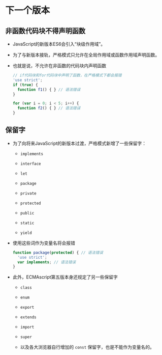 # 下一个版本

## 非函数代码块不得声明函数

  - JavaScript的新版本ES6会引入“块级作用域”。

  - 为了与新版本接轨，严格模式只允许在全局作用域或函数作用域声明函数。

  - 也就是说，不允许在非函数的代码块内声明函数

    ```javascript
    // if代码块和for代码块中声明了函数，在严格模式下都会报错
    'use strict';
    if (true) {
      function f1() { } // 语法错误
    }

    for (var i = 0; i < 5; i++) {
      function f2() { } // 语法错误
    }
    ```

## 保留字

  - 为了向将来JavaScript的新版本过渡，严格模式新增了一些保留字：

      - `implements`

      - `interface`

      - `let`

      - `package`

      - `private`

      - `protected`

      - `public`

      - `static`

      - `yield`

  - 使用这些词作为变量名将会报错

    ```javascript
    function package(protected) { // 语法错误
      'use strict';
      var implements; // 语法错误
    }
    ```

  - 此外，ECMAscript第五版本身还规定了另一些保留字

      - `class`

      - `enum`

      - `export`

      - `extends`

      - `import`

      - `super`

      - 以及各大浏览器自行增加的 `const` 保留字，也是不能作为变量名的。

